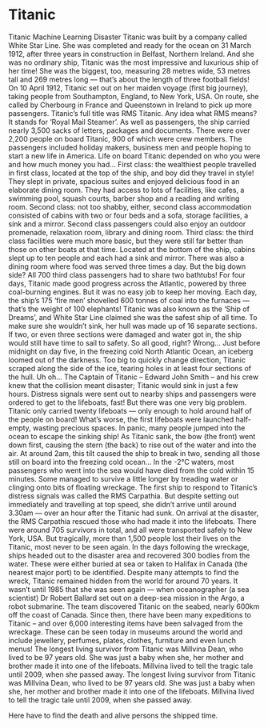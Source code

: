 # Titanic
Titanic Machine Learning Disaster 
Titanic was built by a company called White Star Line. She was completed and ready for the ocean on 31 March 1912, after three years in construction in Belfast, Northern Ireland. And she was no ordinary ship, Titanic was the most impressive and luxurious ship of her time! She was the biggest, too, measuring 28 metres wide, 53 metres tall and 269 metres long — that’s about the length of three football fields! On 10 April 1912, Titanic set out on her maiden voyage (first big journey), taking people from Southampton, England, to New York, USA. On route, she called by Cherbourg in France and Queenstown in Ireland to pick up more passengers. Titanic’s full title was RMS Titanic. Any idea what RMS means? It stands for ‘Royal Mail Steamer’. As well as passengers, the ship carried nearly 3,500 sacks of letters, packages and documents. There were over 2,200 people on board Titanic, 900 of which were crew members. The passengers included holiday makers, business men and people hoping to start a new life in America. Life on board Titanic depended on who you were and how much money you had… First class: the wealthiest people travelled in first class, located at the top of the ship, and boy did they travel in style! They slept in private, spacious suites and enjoyed delicious food in an elaborate dining room. They had access to lots of facilities, like cafes, a swimming pool, squash courts, barber shop and a reading and writing room. Second class: not too shabby, either, second class accommodation consisted of cabins with two or four beds and a sofa, storage facilities, a sink and a mirror. Second class passengers could also enjoy an outdoor promenade, relaxation room, library and dining room. Third class: the third class facilities were much more basic, but they were still far better than those on other boats at that time. Located at the bottom of the ship, cabins slept up to ten people and each had a sink and mirror. There was also a dining room where food was served three times a day. But the big down side? All 700 third class passengers had to share two bathtubs! For four days, Titanic made good progress across the Atlantic, powered by three coal-burning engines. But it was no easy job to keep her moving. Each day, the ship’s 175 ‘fire men’ shovelled 600 tonnes of coal into the furnaces — that’s the weight of 100 elephants! Titanic was also known as the ‘Ship of Dreams’, and White Star Line claimed she was the safest ship of all time. To make sure she wouldn’t sink, her hull was made up of 16 separate sections. If two, or even three sections were damaged and water got in, the ship would still have time to sail to safety. So all good, right? Wrong… Just before midnight on day five, in the freezing cold North Atlantic Ocean, an iceberg loomed out of the darkness. Too big to quickly change direction, Titanic scraped along the side of the ice, tearing holes in at least four sections of the hull. Uh oh… The Captain of Titanic – Edward John Smith – and his crew knew that the collision meant disaster; Titanic would sink in just a few hours. Distress signals were sent out to nearby ships and passengers were ordered to get to the lifeboats, fast! But there was one very big problem. Titanic only carried twenty lifeboats — only enough to hold around half of the people on board! What’s worse, the first lifeboats were launched half-empty, wasting precious spaces. In panic, many people jumped into the ocean to escape the sinking ship! As Titanic sank, the bow (the front) went down first, causing the stern (the back) to rise out of the water and into the air. At around 2am, this tilt caused the ship to break in two, sending all those still on board into the freezing cold ocean… In the -2°C waters, most passengers who went into the sea would have died from the cold within 15 minutes. Some managed to survive a little longer by treading water or clinging onto bits of floating wreckage. The first ship to respond to Titanic’s distress signals was called the RMS Carpathia. But despite setting out immediately and travelling at top speed, she didn’t arrive until around 3.30am — over an hour after the Titanic had sunk. On arrival at the disaster, the RMS Carpathia rescued those who had made it into the lifeboats. There were around 705 survivors in total, and all were transported safely to New York, USA. But tragically, more than 1,500 people lost their lives on the Titanic, most never to be seen again. In the days following the wreckage, ships headed out to the disaster area and recovered 300 bodies from the water. These were either buried at sea or taken to Halifax in Canada (the nearest major port) to be identified. Despite many attempts to find the wreck, Titanic remained hidden from the world for around 70 years. It wasn’t until 1985 that she was seen again — when oceanographer (a sea scientist) Dr Robert Ballard set out on a deep-sea mission in the Argo, a robot submarine. The team discovered Titanic on the seabed, nearly 600km off the coast of Canada. Since then, there have been many expeditions to Titanic – and over 6,000 interesting items have been salvaged from the wreckage. These can be seen today in museums around the world and include jewellery, perfumes, plates, clothes, furniture and even lunch menus! The longest living survivor from Titanic was Millvina Dean, who lived to be 97 years old. She was just a baby when she, her mother and brother made it into one of the lifeboats. Millvina lived to tell the tragic tale until 2009, when she passed away. The longest living survivor from Titanic was Millvina Dean, who lived to be 97 years old. She was just a baby when she, her mother and brother made it into one of the lifeboats. Millvina lived to tell the tragic tale until 2009, when she passed away.

Here have to find the death and alive persons the shipped time.

